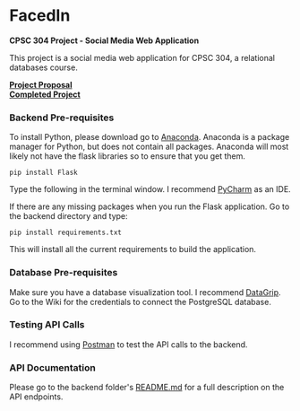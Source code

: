 # FacedIn
**CPSC 304 Project - Social Media Web Application**

This project is a social media web application for CPSC 304, a relational databases course. 

[**Project Proposal**](https://docs.google.com/document/d/1s-EJMM2r10Qx-NSbQNjjGp-DTfZpu_CVRXk0d137Uh4/edit)  
[**Completed Project**](https://docs.google.com/document/d/1Mz5o5HhQtJo6sQK7dJ7yjVhVooyvPQVMCNbOktDLhmI/edit#)
### Backend Pre-requisites

To install Python, please download go to [Anaconda](https://www.anaconda.com/distribution/). Anaconda is a package manager for Python, but does not contain all packages.
Anaconda will most likely not have the flask libraries so to ensure that you get them. 
```
pip install Flask
```

Type the following in the terminal window. I recommend [PyCharm](https://www.jetbrains.com/pycharm/) as an IDE.

If there are any missing packages when you run the Flask application. Go to the backend directory and type:
```
pip install requirements.txt
```
This will install all the current requirements to build the application.


### Database Pre-requisites

Make sure you have a database visualization tool. I recommend [DataGrip](https://www.jetbrains.com/datagrip/). Go to the Wiki for the credentials to connect the PostgreSQL database.

### Testing API Calls

I recommend using [Postman](https://www.getpostman.com/downloads/) to test the API calls to the backend. 

### API Documentation

Please go to the backend folder's [README.md](https://github.com/ryanmklee/FacedIn/blob/master/backend/README.md) for a full description on the API endpoints.
